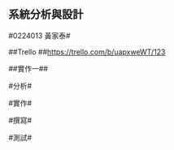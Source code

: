 ## 系統分析與設計 ##

#0224013 黃家泰#

##Trello
##https://trello.com/b/uapxweWT/123

##實作一##

#分析#

#實作#

#撰寫#

#測試#
